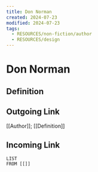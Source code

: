 ```yaml
---
title: Don Norman
created: 2024-07-23
modified: 2024-07-23
tags:
  - RESOURCES/non-fiction/author
  - RESOURCES/design
---
```

# Don Norman
## Definition

## Outgoing Link
[[Author]]; [[Definition]]
## Incoming Link
```dataview
LIST
FROM [[]]
```
